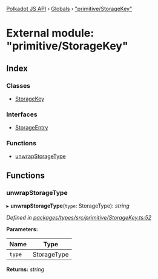 [Polkadot JS API](../README.md) › [Globals](../globals.md) › ["primitive/StorageKey"](_primitive_storagekey_.md)

# External module: "primitive/StorageKey"

## Index

### Classes

* [StorageKey](../classes/_primitive_storagekey_.storagekey.md)

### Interfaces

* [StorageEntry](../interfaces/_primitive_storagekey_.storageentry.md)

### Functions

* [unwrapStorageType](_primitive_storagekey_.md#unwrapstoragetype)

## Functions

###  unwrapStorageType

▸ **unwrapStorageType**(`type`: StorageType): *string*

*Defined in [packages/types/src/primitive/StorageKey.ts:52](https://github.com/polkadot-js/api/blob/9c337422a5/packages/types/src/primitive/StorageKey.ts#L52)*

**Parameters:**

Name | Type |
------ | ------ |
`type` | StorageType |

**Returns:** *string*
